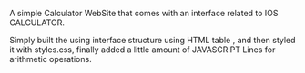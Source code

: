 A simple Calculator WebSite that comes with an interface related to IOS CALCULATOR.

Simply built the using interface structure using HTML table ,
and then styled it with styles.css,
finally added a little amount of JAVASCRIPT Lines for arithmetic operations.
